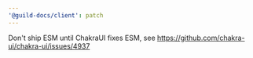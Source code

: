 ```yaml
---
'@guild-docs/client': patch
---
```


Don't ship ESM until ChakraUI fixes ESM, see https://github.com/chakra-ui/chakra-ui/issues/4937
